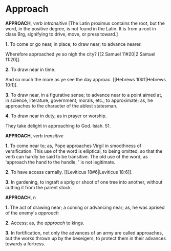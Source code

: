 # Approach

**APPROACH**, _verb intransitive_ \[The Latin proximus contains the root, but the word, in the positive degree, is not found in the Latin. It is from a root in class Brg, signifying to drive, move, or press toward.\]

**1.** To come or go near, in place; to draw near; to advance nearer.

Wherefore approached ye so nigh the city? [[2 Samuel 11#20|2 Samuel 11:20]].

**2.** To draw near in time.

And so much the more as ye see the day approac. [[Hebrews 10#1|Hebrews 10:1]].

**3.** To draw near, in a figurative sense; to advance near to a point aimed at, in science, literature, government, morals, etc.; to approximate; as, he approaches to the character of the ablest statesman.

**4.** To draw near in duty, as in prayer or worship.

They take delight in approaching to God. Isiah. 51.

**APPROACH**, _verb transitive_

**1.** To come near to; as, Pope approaches Virgil in smoothness of versification. This use of the word is elliptical, to being omitted, so that the verb can hardly be said to be transitive. The old use of the word, as 'approach the hand to the handle, ' is not legitimate.

**2.** To have access carnally. [[Leviticus 18#6|Leviticus 18:6]].

**3.** In gardening, to ingraft a sprig or shoot of one tree into another, without cutting it from the parent stock.

**APPROACH**, n

**1.** The act of drawing near; a coming or advancing near; as, he was aprised of the enemy's _approach_

**2.** Access; as, the _approach_ to kings.

**3.** In fortification, not only the advances of an army are called approaches, but the works thrown up by the beseigers, to protect them in their advances towards a fortress.